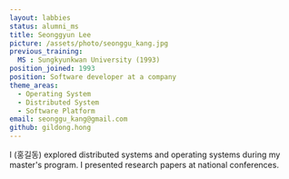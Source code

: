 ```yaml
---
layout: labbies
status: alumni_ms
title: Seonggyun Lee
picture: /assets/photo/seonggu_kang.jpg
previous_training:
  MS : Sungkyunkwan University (1993)
position_joined: 1993
position: Software developer at a company
theme_areas:
  - Operating System
  - Distributed System
  - Software Platform
email: seonggu_kang@gmail.com
github: gildong.hong
---
```


I (홍길동) explored distributed systems and operating systems during my master's program. I presented research papers at national conferences.